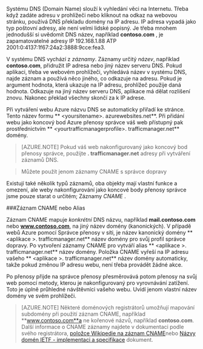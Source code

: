 Systému DNS (Domain Name) slouží k vyhledání věci na Internetu. Třeba když zadáte adresu v prohlížeči nebo kliknout na odkaz na webovou stránku, používá DNS překladu domény na IP adresu. IP adresa vypadá jako typ poštovní adresy, ale není velmi lidské popisný. Je třeba mnohem jednodušší si uvědomit DNS název, například **contoso.com** , je zapamatovatelné adresy IP 192.168.1.88 ATP 2001:0:4137:1f67:24a2:3888:9cce:fea3.

V systému DNS vychází z *záznamy*. Záznamy určitý *název*, například **contoso.com**, přidružit IP adresa nebo jiný název serveru DNS. Pokud aplikaci, třeba ve webovém prohlížeči, vyhledává název v systému DNS, najde záznam a používá něco jiného, co odkazuje na adresu. Pokud je argument hodnota, která ukazuje na IP adresu, prohlížeč použije daná hodnota. Odkazuje na jiný název serveru DNS, aplikace má dělat rozlišení znovu. Nakonec překlad všechny skončí za k IP adrese.

Při vytváření webu Azure názvu DNS se automaticky přiřadí ke stránce. Tento název formu ** &lt;yoursitename&gt;. azurewebsites.net**. Při přidání webu jako koncový bod Azure přenosy správce váš web přístupný pak prostřednictvím ** &lt;yourtrafficmanagerprofile&gt;. trafficmanager.net** domény.

> [AZURE.NOTE] Pokud váš web nakonfigurovaný jako koncový bod přenosy správce, použijte **. trafficmanager.net** adresy při vytváření záznamů DNS.

> Můžete použít jenom záznamy CNAME s správce dopravy

Existují také několik typů záznamů, oba objekty mají vlastní funkce a omezení, ale weby nakonfigurování jako koncové body přenosy správce jsme pouze starat o určitém; Záznamy *CNAME* .

###<a name="cname-or-alias-record"></a>Záznam CNAME nebo Alias

Záznam CNAME mapuje *konkrétní* DNS názvu, například **mail.contoso.com** nebo **www.contoso.com**, na jiný název domény (kanonických). V případě webů Azure pomocí Správce přenosy v síti, je název kanonický domény ** &lt;aplikace >. trafficmanager.net** název domény pro svůj profil správce dopravy. Po vytvoření záznamy CNAME pro vytváří alias ** &lt;aplikace >. trafficmanager.net** název domény. Položka CNAME vyřeší na IP adresu vašeho ** &lt;aplikace >. trafficmanager.net** název domény automaticky, takže pokud změnou IP adresu webu, není třeba provádět žádné akce.

Po přenosy přijde na správce přenosy přesměrovává potom přenosy na svůj web pomocí metody, kterou je nakonfigurovaný pro vyrovnávání zatížení. Toto je úplně průhledné návštěvníci vašeho webu. Uvidí jenom vlastní název domény ve svém prohlížeči.

> [AZURE.NOTE] Některé doménových registrátorů umožňují mapování subdomény při použití záznam CNAME, například **www.contoso.com**a ne kořenové názvů, například **contoso.com**. Další informace o CNAME záznamy najdete v dokumentaci podle svého registrátora, <a href="http://en.wikipedia.org/wiki/CNAME_record">položce Wikipedie na záznam CNAME</a>nebo <a href="http://tools.ietf.org/html/rfc1035">Názvy domén IETF - implementaci a specifikace</a> dokument.

